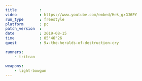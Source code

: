 ```yaml
---
title          :
video          : https://www.youtube.com/embed/Hek_gxGJ6PY
run_type       : freestyle
platform       : pc
patch_version  : 
date           : 2019-08-15
time           : 05'46"26
quest          : 9★-the-heralds-of-destruction-cry

runners:
    - tritran

weapons:
    - light-bowgun
---
```

